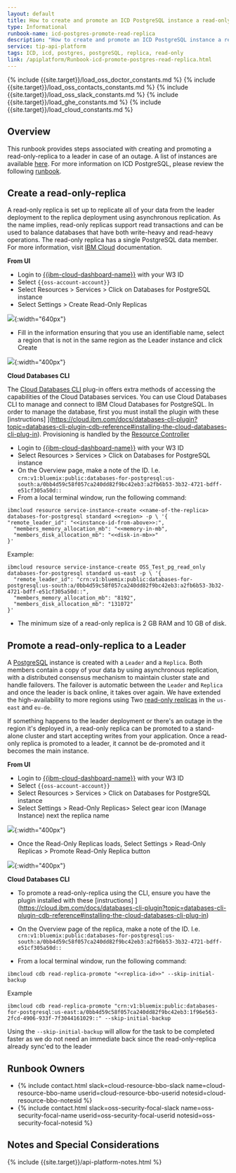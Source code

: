 ```yaml
---
layout: default
title: How to create and promote an ICD PostgreSQL instance a read-only-replica to a Leader
type: Informational
runbook-name: icd-postgres-promote-read-replica
description: "How to create and promote an ICD PostgreSQL instance a read-only-replica to a Leader"
service: tip-api-platform
tags: ICD, icd, postgres, postgreSQL, replica, read-only
link: /apiplatform/Runbook-icd-promote-postgres-read-replica.html
---
```


{% include {{site.target}}/load_oss_doctor_constants.md %}
{% include {{site.target}}/load_oss_contacts_constants.md %}
{% include {{site.target}}/load_oss_slack_constants.md %}
{% include {{site.target}}/load_ghe_constants.md %}
{% include {{site.target}}/load_cloud_constants.md %}

## Overview

This runbook provides steps associated with creating and promoting a read-only-replica to a leader in case of an outage. A list of instances are available [here]({{site.baseurl}}/docs/runbooks/apiplatform/ibm/API_Platform_ICD_Postgres.html#postgressql-instances). For more information on ICD PostgreSQL, please review the following [runbook]({{site.baseurl}}/docs/runbooks/apiplatform/ibm/API_Platform_ICD_Postgres.html).


## Create a read-only-replica

A read-only replica is set up to replicate all of your data from the leader deployment to the replica deployment using asynchronous replication. As the name implies, read-only replicas support read transactions and can be used to balance databases that have both write-heavy and read-heavy operations. The read-only replica has a single PostgreSQL data member. For more information, visit [IBM Cloud](https://cloud.ibm.com/docs/databases-for-postgresql?topic=databases-for-postgresql-read-only-replicas) documentation.

**From UI**

- Login to [{{ibm-cloud-dashboard-name}}]({{ibm-cloud-dashboard-link}}/) with your W3 ID
- Select `{{oss-account-account}}`
- Select Resources > Services > Click on Databases for PostgreSQL instance
- Select Settings > Create Read-Only Replicas

![]({{site.baseurl}}/docs/runbooks/apiplatform/images/icd_create_replica.jpg){:width="640px"}

- Fill in the information ensuring that you use an identifiable name, select a region that is not in the same region as the Leader instance and click Create

![]({{site.baseurl}}/docs/runbooks/apiplatform/images/icd_create_replica_form.jpg){:width="400px"}

**Cloud Databases CLI**

The [Cloud Databases CLI](https://cloud.ibm.com/docs/databases-cli-plugin?topic=databases-cli-plugin-cdb-reference#install_cli) plug-in offers extra methods of accessing the capabilities of the Cloud Databases services. You can use Cloud Databases CLI to manage and connect to IBM Cloud Databases for PostgreSQL. In order to manage the database, first you must install the plugin with these [instructions] ](https://cloud.ibm.com/docs/databases-cli-plugin?topic=databases-cli-plugin-cdb-reference#installing-the-cloud-databases-cli-plug-in). Provisioning is handled by the [Resource Controller](https://cloud.ibm.com/apidocs/resource-controller/resource-controller)

- Login to [{{ibm-cloud-dashboard-name}}]({{ibm-cloud-dashboard-link}}/) with your W3 ID
- Select Resources > Services > Click on Databases for PostgreSQL instance
- On the Overview page, make a note of the ID. I.e. `crn:v1:bluemix:public:databases-for-postgresql:us-south:a/0bb4d59c58f057ca240dd82f9bc42eb3:a2fb6b53-3b32-4721-bdff-e51cf305a50d::`
- From a local terminal window, run the following command:

```
ibmcloud resource service-instance-create <<name-of-the-replica> databases-for-postgresql standard <<region> -p \ '{ "remote_leader_id": "<<instance-id-from-above>>:",
  "members_memory_allocation_mb": "<<memory-in-mb",
  "members_disk_allocation_mb": "<<disk-in-mb>>"
}'
```

Example:

```
ibmcloud resource service-instance-create OSS_Test_pg_read_only databases-for-postgresql standard us-east -p \ '{
  "remote_leader_id": "crn:v1:bluemix:public:databases-for-postgresql:us-south:a/0bb4d59c58f057ca240dd82f9bc42eb3:a2fb6b53-3b32-4721-bdff-e51cf305a50d::",
  "members_memory_allocation_mb": "8192",
  "members_disk_allocation_mb": "131072"
}'
```

- The minimum size of a read-only replica is 2 GB RAM and 10 GB of disk.


## Promote a read-only-replica to a Leader

A [PostgreSQL](https://cloud.ibm.com/docs/databases-for-postgresql?topic=databases-for-postgresql-high-availability) instance is created with a `Leader` and a `Replica`. Both members contain a copy of your data by using asynchronous replication, with a distributed consensus mechanism to maintain cluster state and handle failovers. The failover is automatic between the `Leader` and `Replica` and once the leader is back online, it takes over again. We have extended the high-availability to more regions using Two [read-only replicas](https://cloud.ibm.com/docs/databases-for-postgresql?topic=databases-for-postgresql-read-only-replicas) in the `us-east` and `eu-de`.

If something happens to the leader deployment or there's an outage in the region it's deployed in, a read-only replica can be promoted to a stand-alone cluster and start accepting writes from your application. Once a read-only replica is promoted to a leader, it cannot be de-promoted and it becomes the main instance.

**From UI**

- Login to [{{ibm-cloud-dashboard-name}}]({{ibm-cloud-dashboard-link}}/) with your W3 ID
- Select `{{oss-account-account}}`
- Select Resources > Services > Click on Databases for PostgreSQL instance
- Select Settings > Read-Only Replicas> Select gear icon (Manage Instance) next the replica name

![]({{site.baseurl}}/docs/runbooks/apiplatform/images/icd_read_replica.jpg){:width="400px"}

- Once the Read-Only Replicas loads, Select Settings > Read-Only Replicas > Promote Read-Only Replica button

![]({{site.baseurl}}/docs/runbooks/apiplatform/images/icd_promote_read_replica.jpg){:width="400px"}

**Cloud Databases CLI**

- To promote a read-only-replica using the CLI, ensure you have the plugin installed with these [instructions] ](https://cloud.ibm.com/docs/databases-cli-plugin?topic=databases-cli-plugin-cdb-reference#installing-the-cloud-databases-cli-plug-in)

- On the Overview page of the replica, make a note of the ID.
  I.e. `crn:v1:bluemix:public:databases-for-postgresql:us-south:a/0bb4d59c58f057ca240dd82f9bc42eb3:a2fb6b53-3b32-4721-bdff-e51cf305a50d::`
- From a local terminal window, run the following command:

`ibmcloud cdb read-replica-promote "<<replica-id>>" --skip-initial-backup`

Example

```
ibmcloud cdb read-replica-promote "crn:v1:bluemix:public:databases-for-postgresql:us-east:a/0bb4d59c58f057ca240dd82f9bc42eb3:1f96e563-2fcd-4906-933f-7f3044161029::" --skip-initial-backup
```

Using the `--skip-initial-backup` will allow for the task to be completed faster as we do not need an immediate back since the read-only-replica already sync'ed to the leader

## Runbook Owners

- {% include contact.html slack=cloud-resource-bbo-slack name=cloud-resource-bbo-name userid=cloud-resource-bbo-userid notesid=cloud-resource-bbo-notesid %}
- {% include contact.html slack=oss-security-focal-slack name=oss-security-focal-name userid=oss-security-focal-userid notesid=oss-security-focal-notesid %}

## Notes and Special Considerations

{% include {{site.target}}/api-platform-notes.html %}
